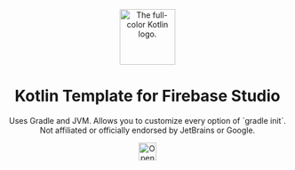 <div align="center">
  <img alt="The full-color Kotlin logo." src="https://upload.wikimedia.org/wikipedia/commons/a/af/Kotlin_Full_Color_Logo_Mark_RGB.png" width = 100>
  <h1>Kotlin Template for Firebase Studio</h1>
  <p>
    Uses Gradle and JVM. Allows you to customize every option of `gradle init`.
    <br>
    Not affiliated or officially endorsed by JetBrains or Google.
  </p>
  <a href="https://studio.firebase.google.com/import?url=">
    <picture>
      <source
        media="(prefers-color-scheme: dark)"
        srcset="https://cdn.firebasestudio.dev/btn/open_light_32.svg">
      <source
        media="(prefers-color-scheme: light)"
        srcset="https://cdn.firebasestudio.dev/btn/open_dark_32.svg">
      <img
        height="32"
        alt="Open in Firebase Studio"
        src="https://cdn.firebasestudio.dev/btn/open_blue_32.svg">
      </picture>
  </a>
</div>
